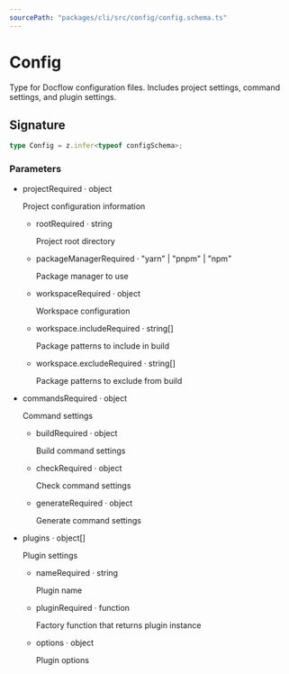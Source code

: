 ```yaml
---
sourcePath: "packages/cli/src/config/config.schema.ts"
---
```


# Config

 
Type for Docflow configuration files. Includes project settings, command settings, and plugin settings.


## Signature

```typescript
type Config = z.infer<typeof configSchema>;
```

### Parameters

<ul class="post-parameters-ul">
  <li class="post-parameters-li post-parameters-li-root">
    <span class="post-parameters--name">project</span><span class="post-parameters--required">Required</span> · <span class="post-parameters--type">object</span>
    <br/>
    <p class="post-parameters--description">Project configuration information</p>
    <ul class="post-parameters-ul">
  <li class="post-parameters-li ">
    <span class="post-parameters--name">root</span><span class="post-parameters--required">Required</span> · <span class="post-parameters--type">string</span>
    <br/>
    <p class="post-parameters--description">Project root directory</p>
  </li>
  <li class="post-parameters-li ">
    <span class="post-parameters--name">packageManager</span><span class="post-parameters--required">Required</span> · <span class="post-parameters--type">&quot;yarn&quot; | &quot;pnpm&quot; | &quot;npm&quot;</span>
    <br/>
    <p class="post-parameters--description">Package manager to use</p>
  </li>
  <li class="post-parameters-li ">
    <span class="post-parameters--name">workspace</span><span class="post-parameters--required">Required</span> · <span class="post-parameters--type">object</span>
    <br/>
    <p class="post-parameters--description">Workspace configuration</p>
  </li>
  <li class="post-parameters-li ">
    <span class="post-parameters--name">workspace.include</span><span class="post-parameters--required">Required</span> · <span class="post-parameters--type">string[]</span>
    <br/>
    <p class="post-parameters--description">Package patterns to include in build</p>
  </li>
  <li class="post-parameters-li ">
    <span class="post-parameters--name">workspace.exclude</span><span class="post-parameters--required">Required</span> · <span class="post-parameters--type">string[]</span>
    <br/>
    <p class="post-parameters--description">Package patterns to exclude from build</p>
  </li>
    </ul>
  </li>
  <li class="post-parameters-li post-parameters-li-root">
    <span class="post-parameters--name">commands</span><span class="post-parameters--required">Required</span> · <span class="post-parameters--type">object</span>
    <br/>
    <p class="post-parameters--description">Command settings</p>
    <ul class="post-parameters-ul">
  <li class="post-parameters-li ">
    <span class="post-parameters--name">build</span><span class="post-parameters--required">Required</span> · <span class="post-parameters--type">object</span>
    <br/>
    <p class="post-parameters--description">Build command settings</p>
  </li>
  <li class="post-parameters-li ">
    <span class="post-parameters--name">check</span><span class="post-parameters--required">Required</span> · <span class="post-parameters--type">object</span>
    <br/>
    <p class="post-parameters--description">Check command settings</p>
  </li>
  <li class="post-parameters-li ">
    <span class="post-parameters--name">generate</span><span class="post-parameters--required">Required</span> · <span class="post-parameters--type">object</span>
    <br/>
    <p class="post-parameters--description">Generate command settings</p>
  </li>
    </ul>
  </li>
  <li class="post-parameters-li post-parameters-li-root">
    <span class="post-parameters--name">plugins</span> · <span class="post-parameters--type">object[]</span>
    <br/>
    <p class="post-parameters--description">Plugin settings</p>
    <ul class="post-parameters-ul">
  <li class="post-parameters-li ">
    <span class="post-parameters--name">name</span><span class="post-parameters--required">Required</span> · <span class="post-parameters--type">string</span>
    <br/>
    <p class="post-parameters--description">Plugin name</p>
  </li>
  <li class="post-parameters-li ">
    <span class="post-parameters--name">plugin</span><span class="post-parameters--required">Required</span> · <span class="post-parameters--type">function</span>
    <br/>
    <p class="post-parameters--description">Factory function that returns plugin instance</p>
  </li>
  <li class="post-parameters-li ">
    <span class="post-parameters--name">options</span> · <span class="post-parameters--type">object</span>
    <br/>
    <p class="post-parameters--description">Plugin options</p>
  </li>
    </ul>
  </li>
</ul>
